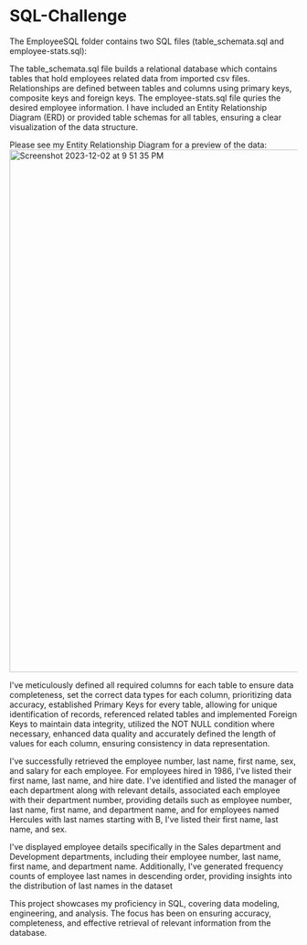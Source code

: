 # SQL-Challenge

The EmployeeSQL folder contains two SQL files (table_schemata.sql and employee-stats.sql):

The table_schemata.sql file builds a relational database which contains tables that hold employees related data from imported csv files. Relationships are defined between tables and columns using primary keys, composite keys and foreign keys.
The employee-stats.sql file quries the desired employee information.
I have included an Entity Relationship Diagram (ERD) or provided table schemas for all tables, ensuring a clear visualization of the data structure.

Please see my Entity Relationship Diagram for a preview of the data:
<img width="914" alt="Screenshot 2023-12-02 at 9 51 35 PM" src="https://github.com/stelladrose49/SQL-Challenge/assets/141170388/cd898409-72d4-418c-a286-467d537d704b">

I've meticulously defined all required columns for each table to ensure data completeness, set the correct data types for each column, prioritizing data accuracy, established Primary Keys for every table, allowing for unique identification of records, referenced related tables and implemented Foreign Keys to maintain data integrity, utilized the NOT NULL condition where necessary, enhanced data quality and accurately defined the length of values for each column, ensuring consistency in data representation.

I've successfully retrieved the employee number, last name, first name, sex, and salary for each employee. For employees hired in 1986, I've listed their first name, last name, and hire date. I've identified and listed the manager of each department along with relevant details, associated each employee with their department number, providing details such as employee number, last name, first name, and department name, and for employees named Hercules with last names starting with B, I've listed their first name, last name, and sex.

I've displayed employee details specifically in the Sales department and Development departments, including their employee number, last name, first name, and department name.
Additionally, I've generated frequency counts of employee last names in descending order, providing insights into the distribution of last names in the dataset


This project showcases my proficiency in SQL, covering data modeling, engineering, and analysis. The focus has been on ensuring accuracy, completeness, and effective retrieval of relevant information from the database.





